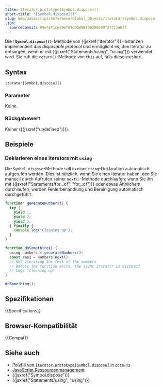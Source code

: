 ```yaml
---
title: Iterator.prototype[Symbol.dispose]()
short-title: "[Symbol.dispose]()"
slug: Web/JavaScript/Reference/Global_Objects/Iterator/Symbol.dispose
l10n:
  sourceCommit: 99e4e41ce89ef69db3d08766296699f342c5a8ff
---
```


Die **`[Symbol.dispose]()`**-Methode von {{jsxref("Iterator")}}-Instanzen implementiert das _disposable protocol_ und ermöglicht es, den Iterator zu entsorgen, wenn er mit {{jsxref("Statements/using", "using")}} verwendet wird. Sie ruft die `return()`-Methode von `this` auf, falls diese existiert.

## Syntax

```js-nolint
iterator[Symbol.dispose]()
```

### Parameter

Keine.

### Rückgabewert

Keiner ({{jsxref("undefined")}}).

## Beispiele

### Deklarieren eines Iterators mit `using`

Die `Symbol.dispose`-Methode soll in einer `using`-Deklaration automatisch aufgerufen werden. Dies ist nützlich, wenn Sie einen Iterator haben, den Sie manuell durch Aufrufen seiner `next()`-Methode durchlaufen; wenn Sie ihn mit {{jsxref("Statements/for...of", "for...of")}} oder etwas Ähnlichem durchlaufen, werden Fehlerbehandlung und Bereinigung automatisch durchgeführt.

```js
function* generateNumbers() {
  try {
    yield 1;
    yield 2;
    yield 3;
  } finally {
    console.log("Cleaning up");
  }
}

function doSomething() {
  using numbers = generateNumbers();
  const res1 = numbers.next();
  // Not iterating the rest of the numbers
  // Before the function exits, the async iterator is disposed
  // Logs "Cleaning up"
}

doSomething();
```

## Spezifikationen

{{Specifications}}

## Browser-Kompatibilität

{{Compat}}

## Siehe auch

- [Polyfill von `Iterator.prototype[Symbol.dispose]` in `core-js`](https://github.com/zloirock/core-js#explicit-resource-management)
- [JavaScript Ressourcenmanagement](/de/docs/Web/JavaScript/Guide/Resource_management)
- {{jsxref("Symbol.dispose")}}
- {{jsxref("Statements/using", "using")}}
